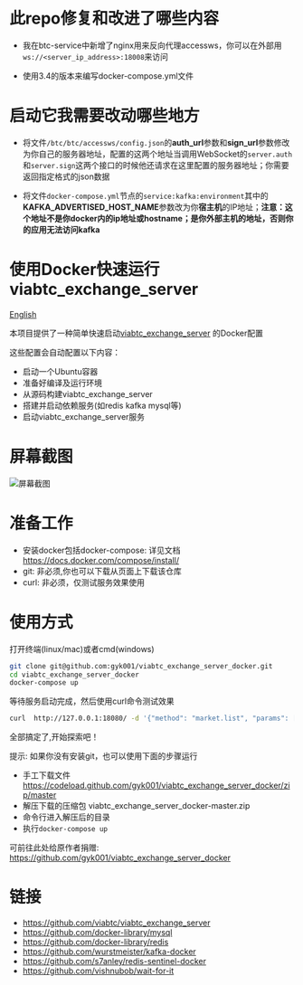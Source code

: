 # 此repo修复和改进了哪些内容

+ 我在btc-service中新增了nginx用来反向代理accessws，你可以在外部用`ws://<server_ip_address>:18008`来访问

+ 使用3.4的版本来编写docker-compose.yml文件

# 启动它我需要改动哪些地方

+ 将文件`/btc/btc/accessws/config.json`的**auth_url**参数和**sign_url**参数修改为你自己的服务器地址，配置的这两个地址当调用WebSocket的`server.auth`和`server.sign`这两个接口的时候他还请求在这里配置的服务器地址；你需要返回指定格式的json数据

+ 将文件`docker-compose.yml`节点的`service:kafka:environment`其中的**KAFKA_ADVERTISED_HOST_NAME**参数改为你**宿主机**的IP地址；**注意：这个地址不是你docker内的ip地址或hostname；是你外部主机的地址，否则你的应用无法访问kafka**

# 使用Docker快速运行viabtc_exchange_server

[English](README.md)


本项目提供了一种简单快速启动[viabtc_exchange_server](https://github.com/viabtc/viabtc_exchange_server) 的Docker配置

这些配置会自动配置以下内容：

* 启动一个Ubuntu容器
* 准备好编译及运行环境
* 从源码构建viabtc_exchange_server
* 搭建并启动依赖服务(如redis kafka mysql等)
* 启动viabtc_exchange_server服务

# 屏幕截图

![屏幕截图](imgs/screenshots.jpg)

# 准备工作

* 安装docker包括docker-compose: 详见文档 https://docs.docker.com/compose/install/
* git: 非必须,你也可以下载从页面上下载该仓库
* curl: 非必须，仅测试服务效果使用

# 使用方式

打开终端(linux/mac)或者cmd(windows)

```bash
git clone git@github.com:gyk001/viabtc_exchange_server_docker.git
cd viabtc_exchange_server_docker
docker-compose up
```

等待服务启动完成，然后使用curl命令测试效果

```bash
curl  http://127.0.0.1:18080/ -d '{"method": "market.list", "params": [], "id": 1516681174}'
```

全部搞定了,开始探索吧！


提示: 如果你没有安装git，也可以使用下面的步骤运行

* 手工下载文件 https://codeload.github.com/gyk001/viabtc_exchange_server_docker/zip/master
* 解压下载的压缩包 viabtc_exchange_server_docker-master.zip
* 命令行进入解压后的目录
* 执行`docker-compose up`


可前往此处给原作者捐赠: https://github.com/gyk001/viabtc_exchange_server_docker


# 链接

* https://github.com/viabtc/viabtc_exchange_server
* https://github.com/docker-library/mysql
* https://github.com/docker-library/redis
* https://github.com/wurstmeister/kafka-docker
* https://github.com/s7anley/redis-sentinel-docker
* https://github.com/vishnubob/wait-for-it

